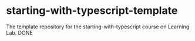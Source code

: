 # starting-with-typescript-template
The template repository for the starting-with-typescript course on Learning Lab.
D O N E  
 